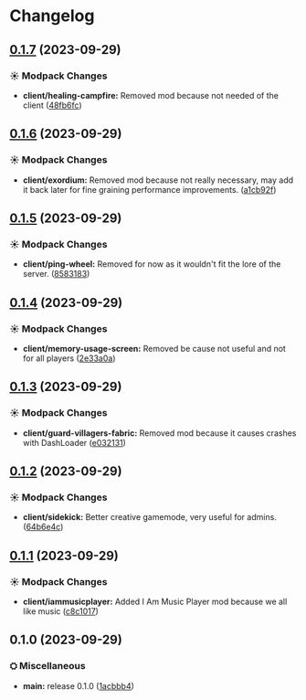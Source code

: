 # Changelog

## [0.1.7](https://github.com/Conquerix/The-InBetween/compare/client-v0.1.6...client-v0.1.7) (2023-09-29)


### ☀ Modpack Changes

* **client/healing-campfire:** Removed mod because not needed of the client ([48fb6fc](https://github.com/Conquerix/The-InBetween/commit/48fb6fc1f66ad9f0c9055d6fe0f2923a33fdac57))

## [0.1.6](https://github.com/Conquerix/The-InBetween/compare/client-v0.1.5...client-v0.1.6) (2023-09-29)


### ☀ Modpack Changes

* **client/exordium:** Removed mod because not really necessary, may add it back later for fine graining performance improvements. ([a1cb92f](https://github.com/Conquerix/The-InBetween/commit/a1cb92f614f94fe4db99289cd06629e578b64fcc))

## [0.1.5](https://github.com/Conquerix/The-InBetween/compare/client-v0.1.4...client-v0.1.5) (2023-09-29)


### ☀ Modpack Changes

* **client/ping-wheel:** Removed for now as it wouldn't fit the lore of the server. ([8583183](https://github.com/Conquerix/The-InBetween/commit/858318300a1971366cdfcb38f7a21e91833e889a))

## [0.1.4](https://github.com/Conquerix/The-InBetween/compare/client-v0.1.3...client-v0.1.4) (2023-09-29)


### ☀ Modpack Changes

* **client/memory-usage-screen:** Removed be cause not useful and not for all players ([2e33a0a](https://github.com/Conquerix/The-InBetween/commit/2e33a0a8e4afe52ee130296f500fbaf5440f3cce))

## [0.1.3](https://github.com/Conquerix/The-InBetween/compare/client-v0.1.2...client-v0.1.3) (2023-09-29)


### ☀ Modpack Changes

* **client/guard-villagers-fabric:** Removed mod because it causes crashes with DashLoader ([e032131](https://github.com/Conquerix/The-InBetween/commit/e032131d26d769d2d47d8875f99b76ac6626628e))

## [0.1.2](https://github.com/Conquerix/The-InBetween/compare/client-v0.1.1...client-v0.1.2) (2023-09-29)


### ☀ Modpack Changes

* **client/sidekick:** Better creative gamemode, very useful for admins. ([64b6e4c](https://github.com/Conquerix/The-InBetween/commit/64b6e4c76ad79d1ded4e75fa72faedb229fdaaeb))

## [0.1.1](https://github.com/Conquerix/The-InBetween/compare/client-v0.1.0...client-v0.1.1) (2023-09-29)


### ☀ Modpack Changes

* **client/iammusicplayer:** Added I Am Music Player mod because we all like music ([c8c1017](https://github.com/Conquerix/The-InBetween/commit/c8c1017e4a8db7457c8f5d1a13f7f0c6bea23ef2))

## 0.1.0 (2023-09-29)


### ⛭ Miscellaneous

* **main:** release 0.1.0 ([1acbbb4](https://github.com/Conquerix/fqsmp-v2/commit/1acbbb43db5f46c6a51e66d1d21b21583d3136dd))

